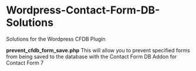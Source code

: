 # Wordpress-Contact-Form-DB-Solutions
Solutions for the Wordpress CFDB Plugin

**prevent_cfdb_form_save.php**
This will allow you to prevent specified forms from being saved to the database with the Contact Form DB Addon for Contact Form 7
